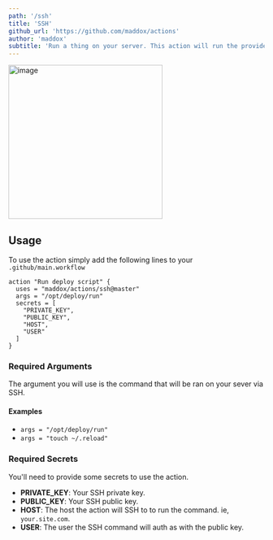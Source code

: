 ```yaml
---
path: '/ssh'
title: 'SSH'
github_url: 'https://github.com/maddox/actions'
author: 'maddox'
subtitle: 'Run a thing on your server. This action will run the provided argument as a command on your $HOST via SSH.'
---
```


<img width="303" alt="image" src="https://user-images.githubusercontent.com/260/47310459-3eb48a80-d605-11e8-867f-702182404b51.png">

## Usage

To use the action simply add the following lines to your `.github/main.workflow`

```
action "Run deploy script" {
  uses = "maddox/actions/ssh@master"
  args = "/opt/deploy/run"
  secrets = [
    "PRIVATE_KEY",
    "PUBLIC_KEY",
    "HOST",
    "USER"
  ]
}
```

### Required Arguments

The argument you will use is the command that will be ran on your sever via SSH.

#### Examples

- `args = "/opt/deploy/run"`
- `args = "touch ~/.reload"`

### Required Secrets

You'll need to provide some secrets to use the action.

- **PRIVATE_KEY**: Your SSH private key.
- **PUBLIC_KEY**: Your SSH public key.
- **HOST**: The host the action will SSH to to run the command. ie, `your.site.com`.
- **USER**: The user the SSH command will auth as with the public key.
